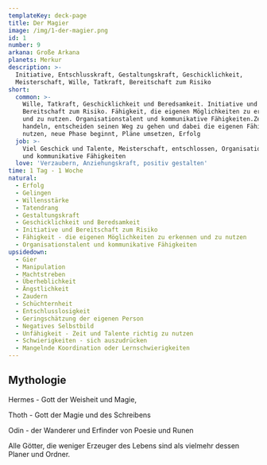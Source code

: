 ```yaml
---
templateKey: deck-page
title: Der Magier
image: /img/1-der-magier.png
id: 1
number: 9
arkana: Große Arkana
planets: Merkur
description: >-
  Initiative, Entschlusskraft, Gestaltungskraft, Geschicklichkeit,
  Meisterschaft, Wille, Tatkraft, Bereitschaft zum Risiko
short:
  common: >-
    Wille, Tatkraft, Geschicklichkeit und Beredsamkeit. Initiative und
    Bereitschaft zum Risiko. Fähigkeit, die eigenen Möglichkeiten zu erkennen
    und zu nutzen. Organisationstalent und kommunikative Fähigkeiten.Zeit zu
    handeln, entscheiden seinen Weg zu gehen und dabei die eigenen Fähigkeiten
    nutzen, neue Phase beginnt, Pläne umsetzen, Erfolg
  job: >-
    Viel Geschick und Talente, Meisterschaft, entschlossen, Organisationstalent
    und kommunikative Fähigkeiten
  love: 'Verzaubern, Anziehungskraft, positiv gestalten'
time: 1 Tag - 1 Woche
natural:
  - Erfolg
  - Gelingen
  - Willensstärke
  - Tatendrang
  - Gestaltungskraft
  - Geschicklichkeit und Beredsamkeit
  - Initiative und Bereitschaft zum Risiko
  - Fähigkeit - die eigenen Möglichkeiten zu erkennen und zu nutzen
  - Organisationstalent und kommunikative Fähigkeiten
upsidedown:
  - Gier
  - Manipulation
  - Machtstreben
  - Überheblichkeit
  - Ängstlichkeit
  - Zaudern
  - Schüchternheit
  - Entschlusslosigkeit
  - Geringschätzung der eigenen Person
  - Negatives Selbstbild
  - Unfähigkeit - Zeit und Talente richtig zu nutzen
  - Schwierigkeiten - sich auszudrücken
  - Mangelnde Koordination oder Lernschwierigkeiten
---
```

## Mythologie

Hermes - Gott der Weisheit und Magie,

Thoth - Gott der Magie und des Schreibens

Odin - der Wanderer und Erfinder von Poesie und Runen

Alle Götter, die weniger Erzeuger des Lebens sind als vielmehr dessen Planer und Ordner.

